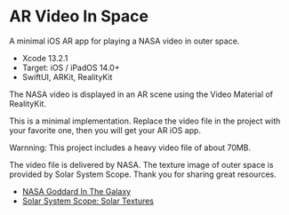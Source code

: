# AR Video In Space

<!--
![AppIcon](https://user-images.githubusercontent.com/66309582/150896290-54b49a74-baa4-44ea-9f58-40dc74f6bc23.png)
-->

A minimal iOS AR app for playing a NASA video in outer space.

- Xcode 13.2.1
- Target: iOS / iPadOS 14.0+
- SwiftUI, ARKit, RealityKit

The NASA video is displayed in an AR scene using the Video Material of RealityKit.

This is a minimal implementation. Replace the video file in the project with your favorite one, then you will get your AR iOS app.

Warnning: This project includes a heavy video file of about 70MB.

The video file is delivered by NASA. The texture image of outer space is provided by Solar System Scope. Thank you for sharing great resources.

- [NASA Goddard In The Galaxy](https://svs.gsfc.nasa.gov/11378)
- [Solar System Scope: Solar Textures](https://www.solarsystemscope.com/textures/)

<!--
![Pict1](https://user-images.githubusercontent.com/66309582/150898255-356432af-6e85-4647-806c-49c1a7e50306.png)
![Pict2](https://user-images.githubusercontent.com/66309582/150898337-1a8f3424-0a0f-4517-bd13-a4c4691a37de.png)
![Pict3](https://user-images.githubusercontent.com/66309582/150898376-d00ee342-5180-4495-9a6e-d6e132f1fd55.png)
![Gif1](https://user-images.githubusercontent.com/66309582/150898411-1324adce-2edf-4c92-8910-238cc3d85ca1.gif)

![MIT License](http://img.shields.io/badge/license-MIT-blue.svg?style=flat)
-->

